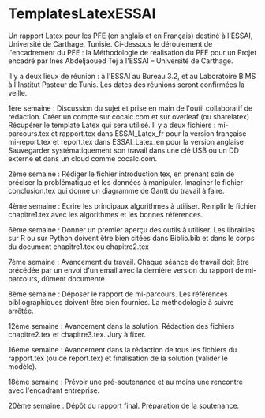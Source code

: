 # TemplatesLatexESSAI
Un rapport Latex pour les PFE (en anglais et en Français) destiné à l'ESSAI, Université de Carthage, Tunisie. Ci-dessous le déroulement de l'encadrement du PFE : la Méthodologie de réalisation du PFE pour un Projet encadré par Ines Abdeljaoued Tej à l'ESSAI – Université de Carthage. 

Il y a deux lieux de réunion : à l'ESSAI au Bureau 3.2, et au Laboratoire BIMS à l'Institut Pasteur de Tunis. Les dates des réunions seront confirmées la veille. 


1ère semaine : Discussion du sujet et prise en main de l'outil collaboratif de rédaction.
Créer un compte sur cocalc.com et sur overleaf (ou sharelatex)
Récupérer le template Latex qui sera utilisé. Il y a deux fichiers :
mi-parcours.tex et rapport.tex dans ESSAI_Latex_fr pour la version française
mi-report.tex et report.tex dans ESSAI_Latex_en pour la version anglaise
Sauvegarder systématiquement son travail dans une clé USB ou un DD externe et dans un cloud comme cocalc.com.

2ème semaine : Rédiger le fichier introduction.tex, en prenant soin de préciser la problématique et les données à manipuler. Imaginer le fichier conclusion.tex qui donne un diagramme de Gantt du travail à faire.

4ème semaine : Ecrire les principaux algorithmes à utiliser. Remplir le fichier chapitre1.tex avec les algorithmes et les bonnes références. 

6ème semaine : Donner un premier aperçu des outils à utiliser. Les librairies sur R ou sur Python doivent être bien citées dans Biblio.bib et dans le corps du document chapitre1.tex ou chapitre2.tex

7ème semaine : Avancement du travail. Chaque séance de travail doit être précédée par un envoi d'un email avec la dernière version du rapport de mi-parcours, dûment documenté. 

8ème semaine : Déposer le rapport de mi-parcours. Les références bibliographiques doivent être bien fournies. La méthodologie à suivre arrêtée.

12ème semaine : Avancement dans la solution. Rédaction des fichiers chapitre2.tex et chapitre3.tex. Jury à fixer.

16ème semaine : Avancement dans la rédaction de tous les fichiers du rapport.tex (ou de report.tex) et finalisation de la solution (valider le modèle). 

18ème semaine : Prévoir une pré-soutenance et au moins une rencontre avec l'encadrant entreprise.

20ème semaine : Dépôt du rapport final. Préparation de la soutenance. 



